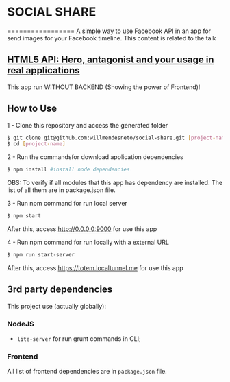 # SOCIAL SHARE
=================
A simple way to use Facebook API in an app for send images for your Facebook timeline. This content is related to the talk

## [HTML5 API:  Hero, antagonist and your usage in real applications](https://docs.google.com/presentation/d/1J0fkxU3RzinOR0n3nMUMU3pzLcAfiNQzuTkeMFud21M/edit?usp=sharing)

This app run WITHOUT BACKEND (Showing the power of Frontend)!

## How to Use

1 - Clone this repository and access the generated folder

```bash
$ git clone git@github.com:willmendesneto/social-share.git [project-name]
$ cd [project-name]
```

2 - Run the commandsfor download application dependencies

```bash
$ npm install #install node dependencies
```

OBS: To verify if all modules that this app has dependency are installed. The list of all them are in package.json file.

3 - Run npm command for run local server
```bash
$ npm start
```

After this, access http://0.0.0.0:9000 for use this app


4 - Run npm command for run locally with a external URL
```bash
$ npm run start-server
```

After this, access https://totem.localtunnel.me for use this app


## 3rd party dependencies

This project use (actually globally):

### NodeJS
- `lite-server` for run grunt commands in CLI;

### Frontend

All list of frontend dependencies are in `package.json` file.
